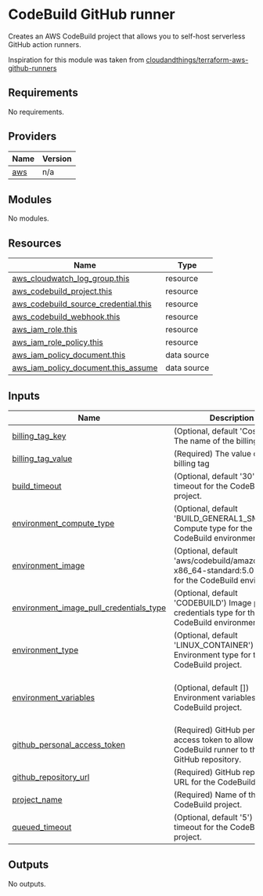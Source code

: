 # CodeBuild GitHub runner

Creates an AWS CodeBuild project that allows you to self-host serverless GitHub action runners.

Inspiration for this module was taken from [cloudandthings/terraform-aws-github-runners](https://github.com/cloudandthings/terraform-aws-github-runners)

## Requirements

No requirements.

## Providers

| Name | Version |
|------|---------|
| <a name="provider_aws"></a> [aws](#provider\_aws) | n/a |

## Modules

No modules.

## Resources

| Name | Type |
|------|------|
| [aws_cloudwatch_log_group.this](https://registry.terraform.io/providers/hashicorp/aws/latest/docs/resources/cloudwatch_log_group) | resource |
| [aws_codebuild_project.this](https://registry.terraform.io/providers/hashicorp/aws/latest/docs/resources/codebuild_project) | resource |
| [aws_codebuild_source_credential.this](https://registry.terraform.io/providers/hashicorp/aws/latest/docs/resources/codebuild_source_credential) | resource |
| [aws_codebuild_webhook.this](https://registry.terraform.io/providers/hashicorp/aws/latest/docs/resources/codebuild_webhook) | resource |
| [aws_iam_role.this](https://registry.terraform.io/providers/hashicorp/aws/latest/docs/resources/iam_role) | resource |
| [aws_iam_role_policy.this](https://registry.terraform.io/providers/hashicorp/aws/latest/docs/resources/iam_role_policy) | resource |
| [aws_iam_policy_document.this](https://registry.terraform.io/providers/hashicorp/aws/latest/docs/data-sources/iam_policy_document) | data source |
| [aws_iam_policy_document.this_assume](https://registry.terraform.io/providers/hashicorp/aws/latest/docs/data-sources/iam_policy_document) | data source |

## Inputs

| Name | Description | Type | Default | Required |
|------|-------------|------|---------|:--------:|
| <a name="input_billing_tag_key"></a> [billing\_tag\_key](#input\_billing\_tag\_key) | (Optional, default 'CostCentre') The name of the billing tag | `string` | `"CostCentre"` | no |
| <a name="input_billing_tag_value"></a> [billing\_tag\_value](#input\_billing\_tag\_value) | (Required) The value of the billing tag | `string` | n/a | yes |
| <a name="input_build_timeout"></a> [build\_timeout](#input\_build\_timeout) | (Optional, default '30') Build timeout for the CodeBuild project. | `number` | `30` | no |
| <a name="input_environment_compute_type"></a> [environment\_compute\_type](#input\_environment\_compute\_type) | (Optional, default 'BUILD\_GENERAL1\_SMALL') Compute type for the CodeBuild environment. | `string` | `"BUILD_GENERAL1_SMALL"` | no |
| <a name="input_environment_image"></a> [environment\_image](#input\_environment\_image) | (Optional, default 'aws/codebuild/amazonlinux2-x86\_64-standard:5.0') Image for the CodeBuild environment. | `string` | `"aws/codebuild/amazonlinux2-x86_64-standard:5.0"` | no |
| <a name="input_environment_image_pull_credentials_type"></a> [environment\_image\_pull\_credentials\_type](#input\_environment\_image\_pull\_credentials\_type) | (Optional, default 'CODEBUILD') Image pull credentials type for the CodeBuild environment. | `string` | `"CODEBUILD"` | no |
| <a name="input_environment_type"></a> [environment\_type](#input\_environment\_type) | (Optional, default 'LINUX\_CONTAINER') Environment type for the CodeBuild project. | `string` | `"LINUX_CONTAINER"` | no |
| <a name="input_environment_variables"></a> [environment\_variables](#input\_environment\_variables) | (Optional, default []) Environment variables for the CodeBuild project. | <pre>list(object({<br/>    name  = string<br/>    value = string<br/>  }))</pre> | `[]` | no |
| <a name="input_github_personal_access_token"></a> [github\_personal\_access\_token](#input\_github\_personal\_access\_token) | (Required) GitHub personal access token to allow the CodeBuild runner to the target GitHub repository. | `string` | n/a | yes |
| <a name="input_github_repository_url"></a> [github\_repository\_url](#input\_github\_repository\_url) | (Required) GitHub repository URL for the CodeBuild source. | `string` | n/a | yes |
| <a name="input_project_name"></a> [project\_name](#input\_project\_name) | (Required) Name of the CodeBuild project. | `string` | n/a | yes |
| <a name="input_queued_timeout"></a> [queued\_timeout](#input\_queued\_timeout) | (Optional, default '5') Queued timeout for the CodeBuild project. | `number` | `5` | no |

## Outputs

No outputs.

